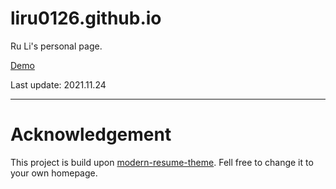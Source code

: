 # liru0126.github.io

Ru Li's personal page.

[Demo](https://liru0126.github.io/)

Last update: 2021.11.24

---

# Acknowledgement

This project is build upon [modern-resume-theme](https://github.com/sproogen/modern-resume-theme). Fell free to change it to your own homepage.
